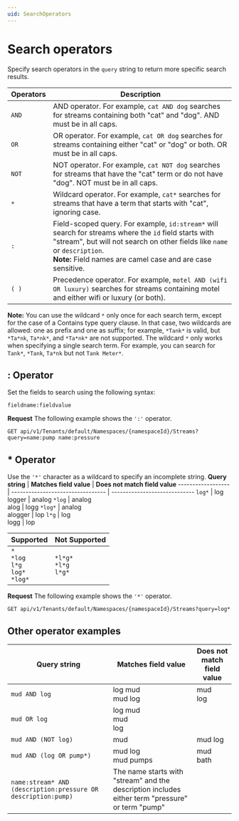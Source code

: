 ```yaml
---
uid: SearchOperators
---
```


# Search operators

Specify search operators in the ``query`` string to return more specific search results.

Operators | Description
----------|-------------------------------------------------------------------
``AND`` | AND operator. For example, ``cat AND dog`` searches for streams containing both "cat" and "dog".  AND must be in all caps.
``OR``  | OR operator. For example, ``cat OR dog`` searches for streams containing either "cat" or "dog" or both.  OR must be in all caps.
``NOT`` | NOT operator. For example, ``cat NOT dog`` searches for streams that have the "cat" term or do not have "dog".  NOT must be in all caps.
``*``   | Wildcard operator. For example, ``cat*`` searches for streams that have a term that starts with "cat", ignoring case.
``:``   | Field-scoped query.  For example, ``id:stream*`` will search for streams where the ``id`` field starts with "stream", but will not search on other fields like ``name`` or ``description``.  <br> **Note:** Field names are camel case and are case sensitive.
``( )`` | Precedence operator. For example, ``motel AND (wifi OR luxury)`` searches for streams containing motel and either wifi or luxury (or both).

**Note:** You can use the wildcard ``*`` only once for each search term, except for the case of a Contains type query clause. In that case, two wildcards are allowed: one as prefix and one as suffix; for example, ``*Tank*`` is valid, but ``*Ta*nk``, ``Ta*nk*``, and ``*Ta*nk*`` are not supported. The wildcard ``*`` only works when specifying a single search term. For example, you can search for ``Tank*``, ``*Tank``, ``Ta*nk`` but not ``Tank Meter*``.

## : Operator

Set the fields to search using the following syntax:

```text
fieldname:fieldvalue
```

**Request**
The following example shows the ``':'`` operator.

```text
GET api/v1/Tenants/default/Namespaces/{namespaceId}/Streams?query=name:pump name:pressure
```

## \* Operator

Use the ``'*'`` character as a wildcard to specify an incomplete string.
**Query string**     | **Matches field value** | **Does not match field value**
------------------ | --------------------------------- | -----------------------------
``log*`` | log<br>logger | analog
``*log`` | analog<br>alog | logg
``*log*`` | analog<br>alogger | lop
``l*g`` | log<br>logg | lop

  **Supported**     | **Not Supported**
------------------ | ----------------------------------------
``*``<br>``*log``<br>``l*g``<br>``log*``<br>``*log*``	| ``*l*g*``<br>``*l*g``<br>``l*g*``

**Request**
The following example shows the ``'*'`` operator.

```text
GET api/v1/Tenants/default/Namespaces/{namespaceId}/Streams?query=log*
```

## Other operator examples

**Query string**     | **Matches field value** | **Does not match field value**
------------------ | --------------------------------- | -----------------------------
``mud AND log`` | log mud<br>mud log | mud<br>log
``mud OR log`` | log mud<br>mud<br>log |
``mud AND (NOT log)`` | mud | mud log
``mud AND (log OR pump*)`` | mud log<br>mud pumps | mud bath
``name:stream* AND (description:pressure OR description:pump)`` | The name starts with "stream" and the description includes either term "pressure" or term "pump" |
